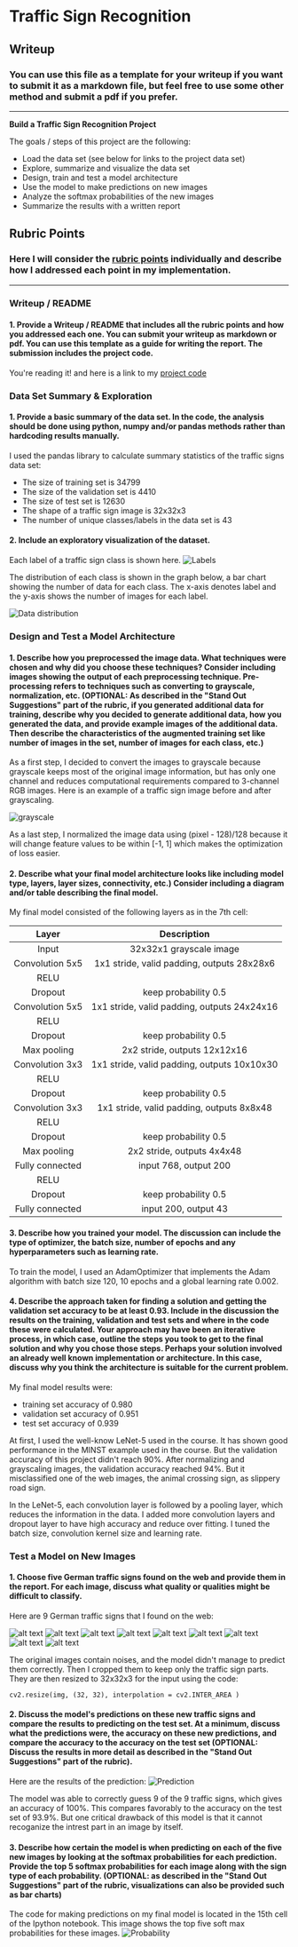 # **Traffic Sign Recognition** 

## Writeup

### You can use this file as a template for your writeup if you want to submit it as a markdown file, but feel free to use some other method and submit a pdf if you prefer.

---

**Build a Traffic Sign Recognition Project**

The goals / steps of this project are the following:
* Load the data set (see below for links to the project data set)
* Explore, summarize and visualize the data set
* Design, train and test a model architecture
* Use the model to make predictions on new images
* Analyze the softmax probabilities of the new images
* Summarize the results with a written report


[//]: # (Image References)

[image1]: ./examples/distribution.png "Visualization"
[image2]: ./examples/gray.png "Grayscaling"
[image3]: ./test/random.png "Random exploration"
[image4]: ./test/animal_crossing.jpg "Traffic Sign 7"
[image5]: ./test/end.jpg "Traffic Sign 8"
[image6]: ./test/general%20caution.jpg "Traffic Sign 9"
[image7]: ./test/priority.jpg "Traffic Sign 10"
[image8]: ./test/speed%20limit%2030.jpg "Traffic Sign 11"
[image9]: ./test/speed%20limit%2050.jpg "Traffic Sign 7"
[image10]: ./test/speed%20limit%2060.jpg "Traffic Sign 8"
[image11]: ./test/stop.jpg "Traffic Sign 9"
[image12]: ./test/yield.jpg "Traffic Sign 10"
[image13]: ./test/prediction.png "Prediction"
[image14]: ./test/prob.png "Probability"


## Rubric Points
### Here I will consider the [rubric points](https://review.udacity.com/#!/rubrics/481/view) individually and describe how I addressed each point in my implementation.  

---
### Writeup / README

#### 1. Provide a Writeup / README that includes all the rubric points and how you addressed each one. You can submit your writeup as markdown or pdf. You can use this template as a guide for writing the report. The submission includes the project code.

You're reading it! and here is a link to my [project code](https://github.com/yz540/traffic-Sign-Classifier/blob/master/Traffic_Sign_Classifier.ipynb)

### Data Set Summary & Exploration

#### 1. Provide a basic summary of the data set. In the code, the analysis should be done using python, numpy and/or pandas methods rather than hardcoding results manually.

I used the pandas library to calculate summary statistics of the traffic
signs data set:

* The size of training set is 34799
* The size of the validation set is 4410
* The size of test set is 12630
* The shape of a traffic sign image is 32x32x3
* The number of unique classes/labels in the data set is 43

#### 2. Include an exploratory visualization of the dataset.

Each label of a traffic sign class is shown here.
![Labels][image3]

The distribution of each class is shown in the graph below, a bar chart showing the number of data for each class. The x-axis denotes label and the y-axis shows the number of images for each label.

![Data distribution][image1]

### Design and Test a Model Architecture

#### 1. Describe how you preprocessed the image data. What techniques were chosen and why did you choose these techniques? Consider including images showing the output of each preprocessing technique. Pre-processing refers to techniques such as converting to grayscale, normalization, etc. (OPTIONAL: As described in the "Stand Out Suggestions" part of the rubric, if you generated additional data for training, describe why you decided to generate additional data, how you generated the data, and provide example images of the additional data. Then describe the characteristics of the augmented training set like number of images in the set, number of images for each class, etc.)

As a first step, I decided to convert the images to grayscale because grayscale keeps most of the original image information, but has only one channel and reduces computational requirements compared to 3-channel RGB images. Here is an example of a traffic sign image before and after grayscaling.

![grayscale][image2]

As a last step, I normalized the image data using (pixel - 128)/128 because it will change feature values to be within [-1, 1] which makes the optimization of loss easier.


#### 2. Describe what your final model architecture looks like including model type, layers, layer sizes, connectivity, etc.) Consider including a diagram and/or table describing the final model.

My final model consisted of the following layers as in the 7th cell:

| Layer         		|     Description	        					| 
|:---------------------:|:---------------------------------------------:| 
| Input         		| 32x32x1 grayscale image   							| 
| Convolution 5x5     	| 1x1 stride, valid padding, outputs 28x28x6 	|
| RELU					|												|
| Dropout				| keep probability 0.5        									|
| Convolution 5x5	    | 1x1 stride, valid padding, outputs 24x24x16       									|
| RELU					|												|
| Dropout				| keep probability 0.5        									|
| Max pooling	      	| 2x2 stride,  outputs 12x12x16 				|
| Convolution 3x3     	| 1x1 stride, valid padding, outputs 10x10x30 	|
| RELU					|												|
| Dropout				| keep probability 0.5        									|
| Convolution 3x3	    | 1x1 stride, valid padding, outputs 8x8x48       									|
| RELU					|												|
| Dropout				| keep probability 0.5        									|
| Max pooling	      	| 2x2 stride,  outputs 4x4x48 				|
| Fully connected		| input 768, output 200     									|
| RELU					|												|
| Dropout				| keep probability 0.5        									|
| Fully connected		| input 200, output 43     									|


#### 3. Describe how you trained your model. The discussion can include the type of optimizer, the batch size, number of epochs and any hyperparameters such as learning rate.

To train the model, I used an AdamOptimizer that implements the Adam algorithm with batch size 120, 10 epochs and a global learning rate 0.002.

#### 4. Describe the approach taken for finding a solution and getting the validation set accuracy to be at least 0.93. Include in the discussion the results on the training, validation and test sets and where in the code these were calculated. Your approach may have been an iterative process, in which case, outline the steps you took to get to the final solution and why you chose those steps. Perhaps your solution involved an already well known implementation or architecture. In this case, discuss why you think the architecture is suitable for the current problem.

My final model results were:
* training set accuracy of 0.980
* validation set accuracy of 0.951
* test set accuracy of 0.939

At first, I used the well-know LeNet-5 used in the course. It has shown good performance in the MINST example used in the course. But the validation accuracy of this project didn't reach 90%. After normalizing and grayscaling images, the validation accuracy reached 94%. But it misclassified one of the web images, the animal crossing sign, as slippery road sign. 

In the LeNet-5, each convolution layer is followed by a pooling layer, which reduces the information in the data. I added more convolution layers and dropout layer to have high accuracy and reduce over fitting. I tuned the batch size, convolution kernel size and learning rate.

### Test a Model on New Images

#### 1. Choose five German traffic signs found on the web and provide them in the report. For each image, discuss what quality or qualities might be difficult to classify.

Here are 9 German traffic signs that I found on the web:

![alt text][image4] ![alt text][image5] ![alt text][image6] 
![alt text][image7] ![alt text][image8]
![alt text][image9] ![alt text][image10]
![alt text][image11] ![alt text][image12]

The original images contain noises, and the model didn't manage to predict them correctly. Then I cropped them to keep only the traffic sign parts. They are then resized to 32x32x3 for the input using the code:
```
cv2.resize(img, (32, 32), interpolation = cv2.INTER_AREA )
```
#### 2. Discuss the model's predictions on these new traffic signs and compare the results to predicting on the test set. At a minimum, discuss what the predictions were, the accuracy on these new predictions, and compare the accuracy to the accuracy on the test set (OPTIONAL: Discuss the results in more detail as described in the "Stand Out Suggestions" part of the rubric).

Here are the results of the prediction:
![Prediction][image13]

The model was able to correctly guess 9 of the 9 traffic signs, which gives an accuracy of 100%. This compares favorably to the accuracy on the test set of 93.9%. But one critical drawback of this model is that it cannot recoganize the intrest part in an image by itself.

#### 3. Describe how certain the model is when predicting on each of the five new images by looking at the softmax probabilities for each prediction. Provide the top 5 softmax probabilities for each image along with the sign type of each probability. (OPTIONAL: as described in the "Stand Out Suggestions" part of the rubric, visualizations can also be provided such as bar charts)

The code for making predictions on my final model is located in the 15th cell of the Ipython notebook.
This image shows the top five soft max probabilities for these images.
![Probability][image14]



